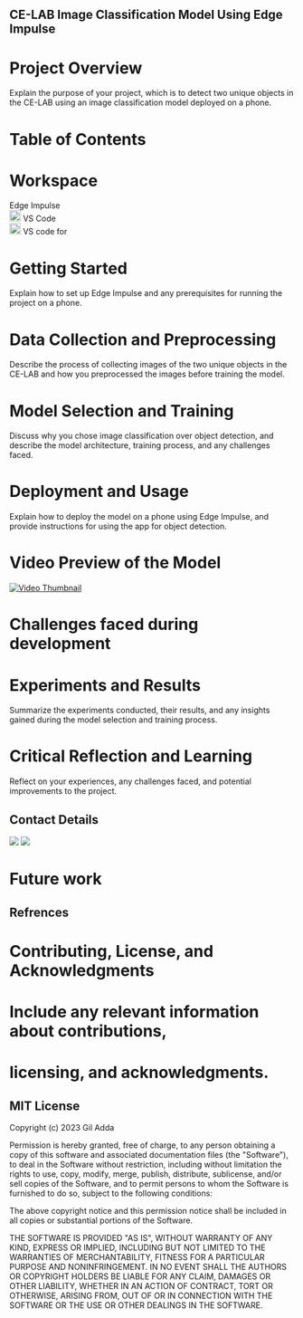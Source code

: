 

## CE-LAB  Image Classification Model Using Edge Impulse

# Project Overview

Explain the purpose of your project, which is to detect two unique objects in the CE-LAB using an image classification model deployed on a phone.


# Table of Contents
# Workspace
Edge Impulse <br> <img src="[https://edgeimpulse.com/favicon-32x32.png](https://www.edge-ai-vision.com/wp-content/uploads/2021/05/logo_edgeimpulse_may_2021.png)" width="20" height="20">
VS Code <br> <img src="https://code.visualstudio.com/favicon.ico" width="20" height="20">
VS code for 
# Getting Started

Explain how to set up Edge Impulse and any prerequisites for running the project on a phone.

# Data Collection and Preprocessing

Describe the process of collecting images of the two unique objects in the CE-LAB and how you preprocessed the images before training the model.
# Model Selection and Training

Discuss why you chose image classification over object detection, and describe the model architecture, training process, and any challenges faced.

# Deployment and Usage

Explain how to deploy the model on a phone using Edge Impulse, and provide instructions for using the app for object detection.
# Video Preview of the Model 
[![Video Thumbnail](https://img.youtube.com/vi/nQ7Ruwu12t8/0.jpg)](https://www.youtube.com/watch?v=nQ7Ruwu12t8)

# Challenges faced during development
# Experiments and Results

Summarize the experiments conducted, their results, and any insights gained during the model selection and training process.

# Critical Reflection and Learning

Reflect on your experiences, any challenges faced, and potential improvements to the project.

## Contact Details

[<img src="https://img.icons8.com/color/48/000000/gmail.png"/>](mailto:giloo1047@gmail.com)
[<img src="https://img.icons8.com/color/48/000000/linkedin.png"/>](https://www.linkedin.com/in/gil-adda-16385510b/)



# Future work
## Refrences
# Contributing, License, and Acknowledgments

# Include any relevant information about contributions,

# licensing, and acknowledgments.

## MIT License

Copyright (c) 2023 Gil Adda

Permission is hereby granted, free of charge, to any person obtaining a copy
of this software and associated documentation files (the "Software"), to deal
in the Software without restriction, including without limitation the rights
to use, copy, modify, merge, publish, distribute, sublicense, and/or sell
copies of the Software, and to permit persons to whom the Software is
furnished to do so, subject to the following conditions:

The above copyright notice and this permission notice shall be included in
all copies or substantial portions of the Software.

THE SOFTWARE IS PROVIDED "AS IS", WITHOUT WARRANTY OF ANY KIND, EXPRESS OR
IMPLIED, INCLUDING BUT NOT LIMITED TO THE WARRANTIES OF MERCHANTABILITY,
FITNESS FOR A PARTICULAR PURPOSE AND NONINFRINGEMENT. IN NO EVENT SHALL THE
AUTHORS OR COPYRIGHT HOLDERS BE LIABLE FOR ANY CLAIM, DAMAGES OR OTHER
LIABILITY, WHETHER IN AN ACTION OF CONTRACT, TORT OR OTHERWISE, ARISING FROM,
OUT OF OR IN CONNECTION WITH THE SOFTWARE OR THE USE OR OTHER DEALINGS IN
THE SOFTWARE.

